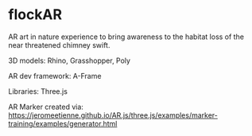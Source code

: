 # flockAR
AR art in nature experience to bring awareness to the habitat loss of the near threatened chimney swift.

3D models: Rhino, Grasshopper, Poly

AR dev framework: A-Frame

Libraries: Three.js

AR Marker created via: https://jeromeetienne.github.io/AR.js/three.js/examples/marker-training/examples/generator.html
